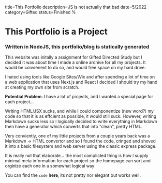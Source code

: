 title=This Portfolio
description=JS is not actually that bad 
date=5/2022
category=Gifted
status=Finished
%
# This Portfolio is a Project
### Written in NodeJS, this portfolio/blog is statically generated

This website was initally a assignment for Gifted Directed Study but I decided it was about time I made a online archive for all my projects. It would be convienent to do so, and would free space on my hard drive.

I hated using tools like Google Sites/Wix and after spending a lot of time on a web application that uses Next.js and React I decided I should try my hand at creating my own site from scratch.

**Potential Problem**: 
I have a lot of projects, and I wanted a special page for each project...

Writing HTML/JSX sucks, and while I could componentize (new word?) my code so that it is as effcient as possible, it would still suck. However, writing Markdown sucks less so I logically decided to write everything in Markdown then have a generator which converts that into "clean", pretty HTML.

Very conviently, one of my little projects from a couple years back was a Markdown -> HTML convertor and so I found the code, cringed and shoved it into a basic filesystem and web server using the classic express package.

It is really not that elaborate... the most complicted thing is how I supply minimal meta information for each project so the homepage can sort and orginize each one in a somewhat logical way

You can find the `code` **here**, its not pretty nor elegant but works well.
